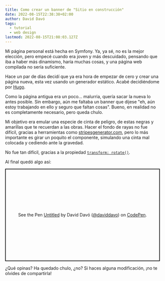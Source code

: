 ```yaml
---
title: Como crear un banner de "Sitio en construcción"
date: 2022-08-15T22:38:38+02:00
author: David Davó
tags:
  - tutorial
  - web design
lastmod: 2022-08-15T21:08:03.127Z
---
```


Mi página personal está hecha en Symfony. Ya, ya sé, no es la mejor elección, pero empecé cuando era joven y más descuidado, pensando que iba a haber más dinamismo, haría muchas cosas, y una página web compilada no sería suficiente.

Hace un par de días decidí que ya era hora de empezar de cero y crear una página nueva, esta vez usando un generador estático. Acabé decidiéndome por [Hugo](https://gohugo.io).

Como la página antigua era un poco... malurria, quería sacar la nueva lo antes posible. Sin embargo, aún me faltaba un banner que dijese "eh, aún estoy trabajando en ello y seguro que faltan cosas". Bueno, en realidad no es completamente necesario, pero queda chulo.

Mi objetivo era emular una especie de cinta de peligro, de estas negras y amarillas que te recuerdan a las obras. Hacer el fondo de rayas no fue difícil, gracias a herramientas como [stripesgenerator.com](https://stripesgenerator.com/), pero lo más importante es girar un poquito el componente, simulando una cinta mal colocada y cediendo ante la gravedad.

No fue tan difícil, gracias a la propiedad [`transform: rotate()`](https://developer.mozilla.org/en-US/docs/Web/CSS/transform-function/rotate).

Al final quedó algo así:

<p class="codepen" data-height="300" data-default-tab="css,result" data-slug-hash="bGvQdxo" data-user="daviddavo" style="height: 300px; box-sizing: border-box; display: flex; align-items: center; justify-content: center; border: 2px solid; margin: 1em 0; padding: 1em;">
  <span>See the Pen <a href="https://codepen.io/daviddavo/pen/bGvQdxo">
  Untitled</a> by David Davó (<a href="https://codepen.io/daviddavo">@daviddavo</a>)
  on <a href="https://codepen.io">CodePen</a>.</span>
</p>
<script async src="https://cpwebassets.codepen.io/assets/embed/ei.js"></script>

¿Qué opinas? Ha quedado chulo, ¿no? Si haces alguna modificación, ¡no te olvides de compartirla!
